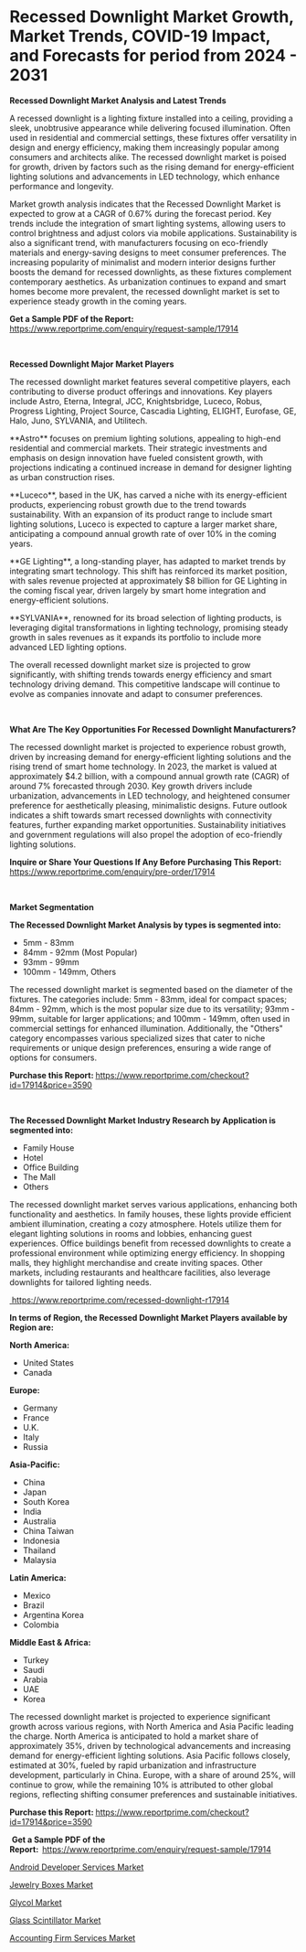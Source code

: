 <p><h1>Recessed Downlight Market Growth, Market Trends, COVID-19 Impact, and Forecasts for period from 2024 - 2031</h1></p><p><strong>Recessed Downlight Market Analysis and Latest Trends</strong></p>
<p><p>A recessed downlight is a lighting fixture installed into a ceiling, providing a sleek, unobtrusive appearance while delivering focused illumination. Often used in residential and commercial settings, these fixtures offer versatility in design and energy efficiency, making them increasingly popular among consumers and architects alike. The recessed downlight market is poised for growth, driven by factors such as the rising demand for energy-efficient lighting solutions and advancements in LED technology, which enhance performance and longevity.</p><p>Market growth analysis indicates that the Recessed Downlight Market is expected to grow at a CAGR of 0.67% during the forecast period. Key trends include the integration of smart lighting systems, allowing users to control brightness and adjust colors via mobile applications. Sustainability is also a significant trend, with manufacturers focusing on eco-friendly materials and energy-saving designs to meet consumer preferences. The increasing popularity of minimalist and modern interior designs further boosts the demand for recessed downlights, as these fixtures complement contemporary aesthetics. As urbanization continues to expand and smart homes become more prevalent, the recessed downlight market is set to experience steady growth in the coming years.</p></p>
<p><strong>Get a Sample PDF of the Report:&nbsp;</strong> <a href="https://www.reportprime.com/enquiry/request-sample/17914?utm_campaign=8&utm_medium=2&utm_source=Github&utm_content=ia&utm_term=20112024&utm_id=recessed-downlight">https://www.reportprime.com/enquiry/request-sample/17914</a></p>
<p>&nbsp;</p>
<p><strong>Recessed Downlight Major Market Players</strong></p>
<p><p>The recessed downlight market features several competitive players, each contributing to diverse product offerings and innovations. Key players include Astro, Eterna, Integral, JCC, Knightsbridge, Luceco, Robus, Progress Lighting, Project Source, Cascadia Lighting, ELIGHT, Eurofase, GE, Halo, Juno, SYLVANIA, and Utilitech. </p><p>**Astro** focuses on premium lighting solutions, appealing to high-end residential and commercial markets. Their strategic investments and emphasis on design innovation have fueled consistent growth, with projections indicating a continued increase in demand for designer lighting as urban construction rises. </p><p>**Luceco**, based in the UK, has carved a niche with its energy-efficient products, experiencing robust growth due to the trend towards sustainability. With an expansion of its product range to include smart lighting solutions, Luceco is expected to capture a larger market share, anticipating a compound annual growth rate of over 10% in the coming years.</p><p>**GE Lighting**, a long-standing player, has adapted to market trends by integrating smart technology. This shift has reinforced its market position, with sales revenue projected at approximately $8 billion for GE Lighting in the coming fiscal year, driven largely by smart home integration and energy-efficient solutions.</p><p>**SYLVANIA**, renowned for its broad selection of lighting products, is leveraging digital transformations in lighting technology, promising steady growth in sales revenues as it expands its portfolio to include more advanced LED lighting options.</p><p>The overall recessed downlight market size is projected to grow significantly, with shifting trends towards energy efficiency and smart technology driving demand. This competitive landscape will continue to evolve as companies innovate and adapt to consumer preferences.</p></p>
<p>&nbsp;</p>
<p><strong>What Are The Key Opportunities For Recessed Downlight Manufacturers?</strong></p>
<p><p>The recessed downlight market is projected to experience robust growth, driven by increasing demand for energy-efficient lighting solutions and the rising trend of smart home technology. In 2023, the market is valued at approximately $4.2 billion, with a compound annual growth rate (CAGR) of around 7% forecasted through 2030. Key growth drivers include urbanization, advancements in LED technology, and heightened consumer preference for aesthetically pleasing, minimalistic designs. Future outlook indicates a shift towards smart recessed downlights with connectivity features, further expanding market opportunities. Sustainability initiatives and government regulations will also propel the adoption of eco-friendly lighting solutions.</p></p>
<p><strong>Inquire or Share Your Questions If Any Before Purchasing This Report:</strong> <a href="https://www.reportprime.com/enquiry/pre-order/17914?utm_campaign=8&utm_medium=2&utm_source=Github&utm_content=ia&utm_term=20112024&utm_id=recessed-downlight">https://www.reportprime.com/enquiry/pre-order/17914</a></p>
<p>&nbsp;</p>
<p><strong>Market Segmentation</strong></p>
<p><strong>The Recessed Downlight Market Analysis by types is segmented into:</strong></p>
<p><ul><li>5mm - 83mm</li><li>84mm - 92mm (Most Popular)</li><li>93mm - 99mm</li><li>100mm - 149mm, Others</li></ul></p>
<p><p>The recessed downlight market is segmented based on the diameter of the fixtures. The categories include: 5mm - 83mm, ideal for compact spaces; 84mm - 92mm, which is the most popular size due to its versatility; 93mm - 99mm, suitable for larger applications; and 100mm - 149mm, often used in commercial settings for enhanced illumination. Additionally, the "Others" category encompasses various specialized sizes that cater to niche requirements or unique design preferences, ensuring a wide range of options for consumers.</p></p>
<p><strong>Purchase this Report:&nbsp;</strong><a href="https://www.reportprime.com/checkout?id=17914&price=3590&utm_campaign=8&utm_medium=2&utm_source=Github&utm_content=ia&utm_term=20112024&utm_id=recessed-downlight">https://www.reportprime.com/checkout?id=17914&price=3590</a></p>
<p>&nbsp;</p>
<p><strong>The Recessed Downlight Market Industry Research by Application is segmented into:</strong></p>
<p><ul><li>Family House</li><li>Hotel</li><li>Office Building</li><li>The Mall</li><li>Others</li></ul></p>
<p><p>The recessed downlight market serves various applications, enhancing both functionality and aesthetics. In family houses, these lights provide efficient ambient illumination, creating a cozy atmosphere. Hotels utilize them for elegant lighting solutions in rooms and lobbies, enhancing guest experiences. Office buildings benefit from recessed downlights to create a professional environment while optimizing energy efficiency. In shopping malls, they highlight merchandise and create inviting spaces. Other markets, including restaurants and healthcare facilities, also leverage downlights for tailored lighting needs.</p></p>
<p><a href="https://www.reportprime.com/recessed-downlight-r17914?utm_campaign=8&utm_medium=2&utm_source=Github&utm_content=ia&utm_term=20112024&utm_id=recessed-downlight">&nbsp;https://www.reportprime.com/recessed-downlight-r17914</a></p>
<p><strong>In terms of Region, the Recessed Downlight Market Players available by Region are:</strong></p>
<p>
    <p> <strong> North America: </strong>
        <ul>
            <li>United States</li>
            <li>Canada</li>
        </ul>
        </p> 
    <p> <strong> Europe: </strong>
        <ul>
            <li>Germany</li>
            <li>France</li>
            <li>U.K.</li>
            <li>Italy</li>
            <li>Russia</li>
        </ul>
        </p> 
    <p> <strong> Asia-Pacific: </strong>
        <ul>
            <li>China</li>
            <li>Japan</li>
            <li>South Korea</li>
            <li>India</li>
            <li>Australia</li>
            <li>China Taiwan</li>
            <li>Indonesia</li>
            <li>Thailand</li>
            <li>Malaysia</li>
        </ul>
        </p> 
    <p> <strong> Latin America: </strong>
        <ul>
            <li>Mexico</li>
            <li>Brazil</li>
            <li>Argentina Korea</li>
            <li>Colombia</li>
        </ul>
        </p> 
    <p> <strong> Middle East & Africa: </strong>
        <ul>
            <li>Turkey</li>
            <li>Saudi</li>
            <li>Arabia</li>
            <li>UAE</li>
            <li>Korea</li>
        </ul>
    </p>
    </p>
<p><p>The recessed downlight market is projected to experience significant growth across various regions, with North America and Asia Pacific leading the charge. North America is anticipated to hold a market share of approximately 35%, driven by technological advancements and increasing demand for energy-efficient lighting solutions. Asia Pacific follows closely, estimated at 30%, fueled by rapid urbanization and infrastructure development, particularly in China. Europe, with a share of around 25%, will continue to grow, while the remaining 10% is attributed to other global regions, reflecting shifting consumer preferences and sustainable initiatives.</p></p>
<p><strong>Purchase this Report: </strong><a href="https://www.reportprime.com/checkout?id=17914&price=3590&utm_campaign=8&utm_medium=2&utm_source=Github&utm_content=ia&utm_term=20112024&utm_id=recessed-downlight">https://www.reportprime.com/checkout?id=17914&price=3590</a></p>
<p>&nbsp;<strong>Get a Sample PDF of the Report:&nbsp;&nbsp;</strong><a href="https://www.reportprime.com/enquiry/request-sample/17914?utm_campaign=8&utm_medium=2&utm_source=Github&utm_content=ia&utm_term=20112024&utm_id=recessed-downlight">https://www.reportprime.com/enquiry/request-sample/17914</a></p>
<p><strong></strong></p>
<p><p><a href="https://issuu.com/reportprime-2/docs/android-developer-services-market-s_b76fadb9cbc2ee?utm_campaign=8&utm_medium=2&utm_source=Github&utm_content=ia&utm_term=20112024&utm_id=recessed-downlight">Android Developer Services Market</a></p><p><a href="https://github.com/PeterParrish5/Market-Research-Report-List-7/blob/main/jewelry-boxes-market.md?utm_campaign=8&utm_medium=2&utm_source=Github&utm_content=ia&utm_term=20112024&utm_id=recessed-downlight">Jewelry Boxes Market</a></p><p><a href="https://www.linkedin.com/pulse/glycol-industry-sector-new-technologies-market-impact-forecasted-yh8uc?utm_campaign=8&utm_medium=2&utm_source=Github&utm_content=ia&utm_term=20112024&utm_id=recessed-downlight">Glycol Market</a></p><p><a href="https://www.linkedin.com/pulse/glass-scintillator-market-size-share-analysis-growth-trends-pxv0c?utm_campaign=8&utm_medium=2&utm_source=Github&utm_content=ia&utm_term=20112024&utm_id=recessed-downlight">Glass Scintillator Market</a></p><p><a href="https://issuu.com/reportprime-2/docs/accounting-firm-services-market-siz_8cbf0fdcbd21ce?utm_campaign=8&utm_medium=2&utm_source=Github&utm_content=ia&utm_term=20112024&utm_id=recessed-downlight">Accounting Firm Services Market</a></p></p>